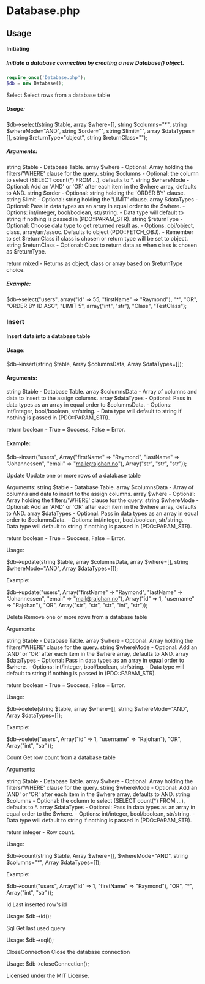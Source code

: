 # Database.php

## Usage

#### Initiating
##### Initiate a database connection by creating a new Database() object.

```php 
require_once('Database.php');
$db = new Database(); 
```

Select
Select rows from a database table

##### Usage:

$db->select(string $table, array $where=[], string $columns="*", string $whereMode="AND", string $order="",
            string $limit="", array $dataTypes=[], string $returnType="object", string $returnClass="");

##### Arguments:

string $table       - Database Table.
array  $where       - Optional: Array holding the filters/'WHERE' clause for the query.
string $columns     - Optional: the column to select (SELECT count(*) FROM ...), defaults to *.
string $whereMode   - Optional: Add an 'AND' or 'OR' after each item in the $where array, defaults to AND.
string $order       - Optional: string holding the 'ORDER BY' clause.
string $limit       - Optional: string holding the 'LIMIT' clause.
array  $dataTypes   - Optional: Pass in data types as an array in equal order to the $where.
                        - Options: int/integer, bool/boolean, str/string.
                        - Data type will default to string if nothing is passed in (PDO::PARAM_STR).
string $returnType  - Optional: Choose data type to get returned result as.
                        - Options: obj/object, class, array/arr/assoc. Defaults to object (PDO::FETCH_OBJ).
                        - Remember to set $returnClass if class is chosen or return type will be set to object.
string $returnClass - Optional: Class to return data as when class is chosen as $returnType.

return mixed        - Returns as object, class or array based on $returnType choice.

##### Example:

$db->select("users", array("id" => 55, "firstName" => "Raymond"), "*", "OR", "ORDER BY ID ASC", "LIMIT 5",
            array("int", "str"), "Class", "TestClass");

### Insert
#### Insert data into a database table

#### Usage:

$db->insert(string $table, Array $columnsData, Array $dataTypes=[]);

#### Arguments:

string $table       - Database Table.
array  $columnsData - Array of columns and data to insert to the assign columns.
array  $dataTypes   - Optional: Pass in data types as an array in equal order to $columnsData.
                        - Options: int/integer, bool/boolean, str/string.
                        - Data type will default to string if nothing is passed in (PDO::PARAM_STR).

return boolean      - True = Success, False = Error.

#### Example:

$db->insert("users",
            Array("firstName" => "Raymond",
                  "lastName" => "Johannessen",
                  "email" => "mail@rajohan.no"),
            Array("str", "str", "str"));


Update
Update one or more rows of a database table

Arguments:
string $table       - Database Table.
array  $columnsData - Array of columns and data to insert to the assign columns.
array  $where       - Optional: Array holding the filters/'WHERE' clause for the query.
string $whereMode   - Optional: Add an 'AND' or 'OR' after each item in the $where array, defaults to AND.
array  $dataTypes   - Optional: Pass in data types as an array in equal order to $columnsData.
                        - Options: int/integer, bool/boolean, str/string.
                        - Data type will default to string if nothing is passed in (PDO::PARAM_STR).

return boolean      - True = Success, False = Error.

Usage:

$db->update(string $table, array $columnsData, array $where=[], string $whereMode="AND", Array $dataTypes=[]);

Example:


$db->update("users",
            Array("firstName" => "Raymond",
                  "lastName" => "Johannessen",
                  "email" => "mail@rajohan.no"),
            Array("id" => 1,
                  "username" => "Rajohan"),
            "OR",
            Array("str", "str", "str", "int", "str"));


Delete
Remove one or more rows from a database table

Arguments:

string $table       - Database Table.
array  $where       - Optional: Array holding the filters/'WHERE' clause for the query.
string $whereMode   - Optional: Add an 'AND' or 'OR' after each item in the $where array, defaults to AND.
array  $dataTypes   - Optional: Pass in data types as an array in equal order to $where.
                        - Options: int/integer, bool/boolean, str/string.
                        - Data type will default to string if nothing is passed in (PDO::PARAM_STR).

return boolean      - True = Success, False = Error.

Usage:

$db->delete(string $table, array $where=[], string $whereMode="AND", Array $dataTypes=[]);

Example:

$db->delete("users",
            Array("id" => 1,
                  "username" => "Rajohan"),
            "OR",
            Array("int", "str"));


Count
Get row count from a database table

Arguments:

string $table     - Database Table.
array  $where     - Optional: Array holding the filters/'WHERE' clause for the query.
string $whereMode - Optional: Add an 'AND' or 'OR' after each item in the $where array, defaults to AND.
string $columns   - Optional: the column to select (SELECT count(*) FROM ...), defaults to *.
array  $dataTypes - Optional: Pass in data types as an array in equal order to the $where.
                      - Options: int/integer, bool/boolean, str/string.
                      - Data type will default to string if nothing is passed in (PDO::PARAM_STR).

return integer    - Row count.

Usage:

$db->count(string $table, Array $where=[], $whereMode="AND", string $columns="*", Array $dataTypes=[]);

Example:

$db->count("users",
           Array("id" => 1,
           "firstName" => "Raymond"),
           "OR",
           "*",
           Array("int", "str"));

Id
Last inserted row's id

Usage:
$db->id();

Sql
Get last used query

Usage:
$db->sql();

CloseConnection
Close the database connection

Usage:
$db->closeConnection();

Licensed under the MIT License.
